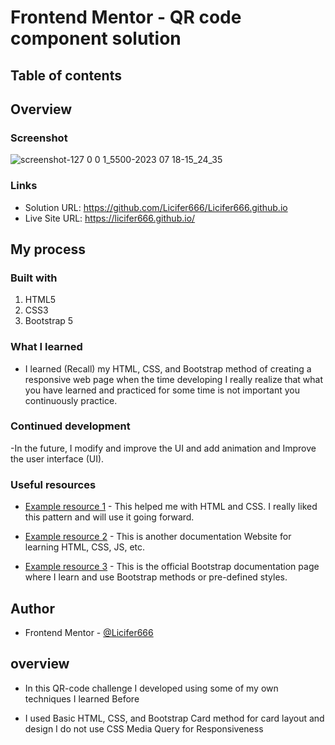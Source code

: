 # Frontend Mentor - QR code component solution

## Table of contents

## Overview

### Screenshot

![screenshot-127 0 0 1_5500-2023 07 18-15_24_35](https://github.com/Licifer666/Licifer666.github.io/assets/65387092/d0b5f7d5-fb30-4587-8017-bd565f231d28)



### Links

- Solution URL: https://github.com/Licifer666/Licifer666.github.io
- Live Site URL: https://licifer666.github.io/

## My process

### Built with

1. HTML5
2. CSS3
3. Bootstrap 5

### What I learned

- I learned (Recall) my HTML, CSS, and Bootstrap method of creating a responsive web page when the time developing I really realize that what you have learned and practiced for some time is not important you continuously practice.

### Continued development

-In the future, I modify and improve the UI and add animation and Improve the user interface (UI).

### Useful resources

- [Example resource 1](https://www.w3schools.com/) - This helped me with HTML and CSS. I really liked this pattern and will use it going forward.
- [Example resource 2](https://developer.mozilla.org/en-US/ ) - This is another documentation Website for learning HTML, CSS, JS, etc. 

- [Example resource 3](https://getbootstrap.com/docs/5.0/getting-started/introduction/) - This is the official Bootstrap documentation page where I learn and use Bootstrap methods or pre-defined styles.

## Author

- Frontend Mentor - [@Licifer666](https://www.frontendmentor.io/profile/Licifer666)

## overview

- In this QR-code challenge I developed using some of my own techniques I learned Before

- I used Basic HTML, CSS, and Bootstrap Card method for card layout and design I do not use CSS Media Query for Responsiveness
